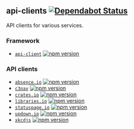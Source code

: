 ## api-clients [![Dependabot Status](https://api.dependabot.com/badges/status?host=github&repo=ffflorian/api-clients)](https://dependabot.com)

API clients for various services.

### Framework

- [`api-client`](./packages/api-client/) [![npm version](https://img.shields.io/npm/v/@ffflorian/api-client.svg)](https://www.npmjs.com/package/@ffflorian/api-client)

### API clients

- [`absence.io`](./packages/absence.io/) [![npm version](https://img.shields.io/npm/v/absence.io.svg)](https://www.npmjs.com/package/absence.io)
- [`c3nav`](./packages/c3nav/) [![npm version](https://img.shields.io/npm/v/c3nav.svg)](https://www.npmjs.com/package/c3nav)
- [`crates.io`](./packages/crates.io/) [![npm version](https://img.shields.io/npm/v/crates.io.svg)](https://www.npmjs.com/package/crates.io)
- [`libraries.io`](./packages/libraries.io/) [![npm version](https://img.shields.io/npm/v/libraries.io.svg)](https://www.npmjs.com/package/libraries.io)
- [`statuspage.io`](./packages/statuspage.io/) [![npm version](https://img.shields.io/npm/v/statuspage.io.svg)](https://www.npmjs.com/package/statuspage.io)
- [`updown.io`](./packages/updown.io/) [![npm version](https://img.shields.io/npm/v/updown.io.svg)](https://www.npmjs.com/package/updown.io)
- [`xkcdjs`](./packages/xkcdjs/) [![npm version](https://img.shields.io/npm/v/@ffflorian/xkcdjs.svg)](https://www.npmjs.com/package/@ffflorian/xkcdjs)
